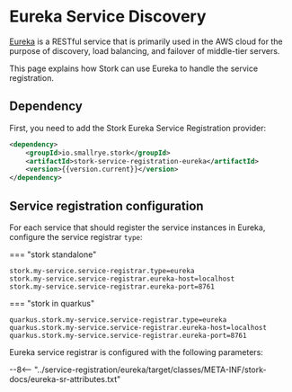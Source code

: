 # Eureka Service Discovery

[Eureka](https://github.com/Netflix/eureka) is a RESTful service that is primarily used in the AWS cloud for the purpose of discovery, load balancing, and failover of middle-tier servers.

This page explains how Stork can use Eureka to handle the service registration.

## Dependency

First, you need to add the Stork Eureka Service Registration provider:

```xml
<dependency>
    <groupId>io.smallrye.stork</groupId>
    <artifactId>stork-service-registration-eureka</artifactId>
    <version>{{version.current}}</version>
</dependency>
```

## Service registration configuration

For each service that should register the service instances in Eureka, configure the service registrar `type`:

=== "stork standalone"
```properties
stork.my-service.service-registrar.type=eureka
stork.my-service.service-registrar.eureka-host=localhost
stork.my-service.service-registrar.eureka-port=8761
```

=== "stork in quarkus"
```properties
quarkus.stork.my-service.service-registrar.type=eureka
quarkus.stork.my-service.service-registrar.eureka-host=localhost
quarkus.stork.my-service.service-registrar.eureka-port=8761
```

Eureka service registrar is configured with the following parameters:

--8<-- "../service-registration/eureka/target/classes/META-INF/stork-docs/eureka-sr-attributes.txt"
